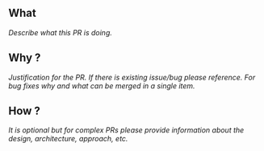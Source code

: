 ## What
_Describe what this PR is doing._ 

## Why ?
_Justification for the PR. If there is existing issue/bug please reference. For
bug fixes why and what can be merged in a single item._

## How ?
_It is optional but for complex PRs please provide information about the design,
architecture, approach, etc._
